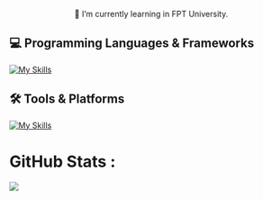 <p align="center">
  🌱 I’m currently learning in FPT University.
</p>

## 💻 Programming Languages & Frameworks
[![My Skills](https://skillicons.dev/icons?i=dotnet,react,nextjs,express,redux,js,ts,tailwind,bootstrap,sass)](https://skillicons.dev)
## 🛠️ Tools & Platforms
[![My Skills](https://skillicons.dev/icons?i=git,github,postman,vite,vitest,docker,maven,mongodb,mysql,vercel,figma)](https://skillicons.dev)

# GitHub Stats :
<!-- ![](https://github-readme-streak-stats.herokuapp.com/?user=ngothanhdat-AK&theme=radical&hide_border=false)<br/> -->
![](https://github-readme-stats.vercel.app/api/top-langs/?username=darrenak403&theme=radical&hide_border=false&include_all_commits=false&count_private=false&layout=compact)

